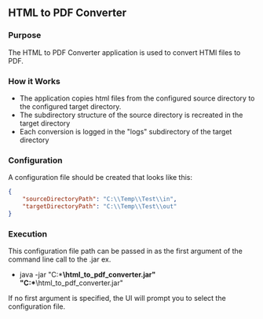 ## HTML to PDF Converter

### Purpose
The HTML to PDF Converter application is used to convert HTMl files to PDF.

### How it Works
- The application copies html files from the configured source directory to the configured target directory.
- The subdirectory structure of the source directory is recreated in the target directory
- Each conversion is logged in the "logs" subdirectory of the target directory

### Configuration
A configuration file should be created that looks like this:
```json
{
    "sourceDirectoryPath": "C:\\Temp\\Test\\in",
    "targetDirectoryPath": "C:\\Temp\\Test\\out"
}
```

### Execution

This configuration file path can be passed in as the first argument of the command line call to the .jar
ex.
- java -jar "C:\***\html_to_pdf_converter.jar" "C:\***\html_to_pdf_converter.jar"

If no first argument is specified, the UI will prompt you to select the configuration file.
